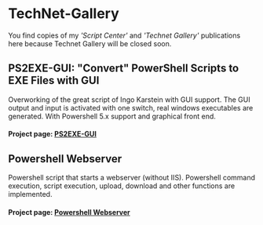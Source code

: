 # TechNet-Gallery
You find copies of my *'Script Center'* and *'Technet Gallery'* publications here because Technet Gallery will be closed soon.


## PS2EXE-GUI: "Convert" PowerShell Scripts to EXE Files with GUI
Overworking of the great script of Ingo Karstein with GUI support. The GUI output and input is activated with one switch, real windows executables are generated. With Powershell 5.x support and graphical front end.

#### Project page: [PS2EXE-GUI](https://github.com/MScholtes/TechNet-Gallery/tree/master/PS2EXE-GUI)

## Powershell Webserver 
Powershell script that starts a webserver (without IIS). Powershell command execution, script execution, upload, download and other functions are implemented. 

#### Project page: [Powershell Webserver](https://github.com/MScholtes/TechNet-Gallery/tree/master/Powershell%20Webserver)
